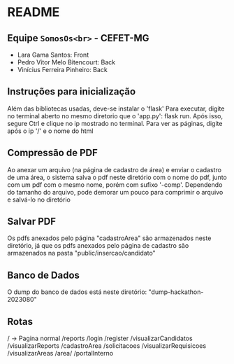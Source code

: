 # README

## Equipe `SomosOs<br>` - CEFET-MG
- Lara Gama Santos: Front 
- Pedro Vitor Melo Bitencourt: Back 
- Vinícius Ferreira Pinheiro: Back 

## Instruções para inicialização
Além das bibliotecas usadas, deve-se instalar o 'flask'
Para executar, digite no terminal aberto no mesmo diretorio que o 'app.py': flask run. Após isso, segure Ctrl e clique no ip mostrado no terminal. Para ver as páginas, digite após o ip '/' e o nome do html

## Compressão de PDF
Ao anexar um arquivo (na página de cadastro de área) e enviar o cadastro de uma área, o sistema salva o pdf neste diretório com o nome do pdf, junto com um pdf com o mesmo nome, porém com sufixo '-comp'. Dependendo do tamanho do arquivo, pode demorar um pouco para comprimir o arquivo e salvá-lo no diretório

## Salvar PDF
Os pdfs anexados pelo página "cadastroArea" são armazenados neste diretório, já que os pdfs anexados pelo página de cadastro são armazenados na pasta "public/insercao/candidato"

## Banco de Dados
O dump do banco de dados está neste diretório: "dump-hackathon-2023080"

## Rotas
/ -> Pagina normal
/reports
/login
/register
/visualizarCandidatos
/visualizarReports
/cadastroArea
/solicitacoes
/visualizarRequisicoes
/visualizarAreas
/area/<codArea>
/portalInterno
